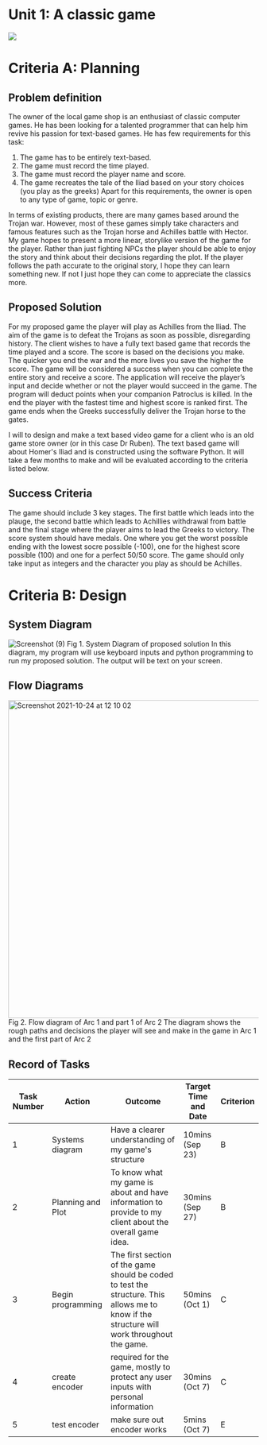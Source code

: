 # Unit 1: A classic game 
![](game.gif)

# Criteria A: Planning

## Problem definition

The owner of the local game shop is an enthusiast of classic computer games. He has been looking for a talented programmer that can help him revive his passion for text-based games. He has few requirements for this task:

1. The game has to be entirely text-based.
2. The game must record the time played.
3. The game must record the player name and score.
4. The game recreates the tale of the Iliad based on your story choices (you play as the greeks)
Apart for this requirements, the owner is open to any type of game, topic or genre.

In terms of existing products, there are many games based around the Trojan war. However, most of these games simply take characters and famous features such as the Trojan horse and Achilles battle with Hector. My game hopes to present a more linear, storylike version of the game for the player. Rather than just fighting NPCs the player should be able to enjoy the story and think about their decisions regarding the plot. If the player follows the path accurate to the original story, I hope they can learn something new. If not I just hope they can come to appreciate the classics more.

## Proposed Solution
For my proposed game the player will play as Achilles from the Iliad. The aim of the game is to defeat the Trojans as soon as possible, disregarding history.  The client wishes to have a fully text based game that records the time played and a score. The score is based on the decisions you make. The quicker you end the war and the more lives you save the higher the score. The game will be considered a success when you can complete the entire story and receive a score. The application will receive the player’s input and decide whether or not the player would succeed in the game. The program will deduct points when your companion Patroclus is killed. In the end the player with the fastest time and highest score is ranked first. The game ends when the Greeks successfully deliver the Trojan horse to the gates.

I will to design and make a text based video game for a client who is an old game store owner (or in this case Dr Ruben). The text based game will about Homer's Iliad and is constructed using the software Python. It will take a few months to make and will be evaluated according to the criteria listed below.


## Success Criteria
The game should include 3 key stages. The first battle which leads into the plauge, the second battle which leads to Achillies withdrawal from battle and the final stage where the player aims to lead the Greeks to victory. The score system should have medals. One where you get the worst possible ending with the lowest socre possible (-100), one for the highest score possible (100) and one for a perfect 50/50 score. The game should only take input as integers and the character you play as should be Achilles.

# Criteria B: Design

## System Diagram
![Screenshot (9)](https://user-images.githubusercontent.com/89110625/138578924-0f47e7cc-7616-47f6-b005-7d90a88b541d.png)
Fig 1. System Diagram of proposed solution
In this diagram, my program will use keyboard inputs and python programming to run my proposed solution. The output will be text on your screen.

## Flow Diagrams
<img width="640" alt="Screenshot 2021-10-24 at 12 10 02" src="https://user-images.githubusercontent.com/89110625/138580433-23ec2f96-f4b5-408c-8ae1-daf0286bdd64.png">
Fig 2. Flow diagram of Arc 1 and part 1 of Arc 2
The diagram shows the rough paths and decisions the player will see and make in the game in Arc 1 and the first part of Arc 2



## Record of Tasks
| Task Number | Action            | Outcome                                                                                                                                     | Target Time and Date | Criterion |
|-------------|-------------------|---------------------------------------------------------------------------------------------------------------------------------------------|----------------------|-----------|
| 1           | Systems diagram   | Have a clearer understanding of my game's structure                                                                                         | 10mins (Sep 23)      | B         |
| 2           | Planning and Plot | To know what my game is about and have information to provide to my client about the overall game idea.                                     | 30mins (Sep 27)      | B         |
| 3           | Begin programming | The first section of the game should be coded to test the structure. This allows me to know if the structure will work throughout the game. | 50mins (Oct 1)       | C         |
| 4           | create encoder    | required for the game, mostly to protect any user inputs with personal information                                                          | 30mins (Oct 7)       | C         |
| 5           | test encoder      | make sure out encoder works                                                                                                                 | 5mins (Oct 7)        | E         |

